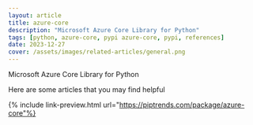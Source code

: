 ```yaml
---
layout: article
title: azure-core
description: "Microsoft Azure Core Library for Python"
tags: [python, azure-core, pypi azure-core, pypi, references]
date: 2023-12-27
cover: /assets/images/related-articles/general.png
---
```


Microsoft Azure Core Library for Python

Here are some articles that you may find helpful

{% include link-preview.html url="https://piptrends.com/package/azure-core"%}